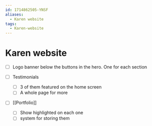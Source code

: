 ```yaml
---
id: 1714862505-YNSF
aliases:
  - Karen website
tags:
  - Karen-website
---
```


# Karen website

- [ ] Logo banner below the buttons in the hero. One for each section

- [ ] Testimonials
  - [ ] 3 of them featured on the home screen
  - [ ] A whole page for more

- [ ] [[Portfolio]]
	- [ ] Show highlighted on each one
	- [ ] system for storing them